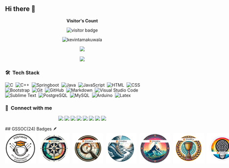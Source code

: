 ## Hi there 👋

<!--
**Jish261203/Jish261203** is a ✨ _special_ ✨ repository because its `README.md` (this file) appears on your GitHub profile.

Here are some ideas to get you started:

- 🔭 I’m currently working on ...
- 🌱 I’m currently learning ...
- 👯 I’m looking to collaborate on ...
- 🤔 I’m looking for help with ...
- 💬 Ask me about ...
- 📫 How to reach me: ...
- 😄 Pronouns: ...
- ⚡ Fun fact: ...
-->
<p align="center"><b>Visitor's Count</b></p>
<p align="center"><img src="https://profile-counter.glitch.me/%7Bkevintamakuwala%7D/count.svg" alt="visitor badge"/></p>


<p align="center"><img src="https://github-stats-iota-silk.vercel.app/api?username=kevintamakuwala&count_private=true&show_icons=true&locale=en&theme=chartreuse-dark" alt="kevintamakuwala" width="480"></p>
<p align="center" ><img src="https://github-readme-streak-stats.herokuapp.com?user=kevintamakuwala&count_private=true&theme=chartreuse-dark" width="480"></p>
<p align="center"><img src="https://github-stats-iota-silk.vercel.app/api/top-langs/?username=kevintamakuwala&count_private=true&layout=compact&hide=TSQL&theme=chartreuse-dark" width="480"></p>



### 🛠 &nbsp;Tech Stack


![C](https://img.shields.io/badge/-C-05122A?style=flat&logo=C&logoColor=A8B9CC)&nbsp;
![C++](https://img.shields.io/badge/-C++-05122A?style=flat&logo=C%2B%2B&logoColor=00599C)&nbsp;
![Springboot](https://img.shields.io/badge/springboot-239120?style=flat&logo=springboot&logoColor=white)&nbsp;
![Java](https://img.shields.io/badge/-Java-05122A?style=flat&logo=Java&logoColor=FFA518)&nbsp;
![JavaScript](https://img.shields.io/badge/-JavaScript-05122A?style=flat&logo=javascript)&nbsp;
![HTML](https://img.shields.io/badge/-HTML-05122A?style=flat&logo=HTML5)&nbsp;
![CSS](https://img.shields.io/badge/-CSS-05122A?style=flat&logo=CSS3&logoColor=1572B6)&nbsp;
![Bootstrap](https://img.shields.io/badge/-Bootstrap-05122A?style=flat&logo=bootstrap&logoColor=563D7C)&nbsp;
![Git](https://img.shields.io/badge/-Git-05122A?style=flat&logo=git)&nbsp;
![GitHub](https://img.shields.io/badge/-GitHub-05122A?style=flat&logo=github)&nbsp;
![Markdown](https://img.shields.io/badge/-Markdown-05122A?style=flat&logo=markdown)&nbsp;
![Visual Studio Code](https://img.shields.io/badge/-Visual%20Studio%20Code-05122A?style=flat&logo=visual-studio-code&logoColor=007ACC)&nbsp;
![Sublime Text](https://img.shields.io/badge/-Sublime%20Text-05122A?style=flat&logo=sublime-text&logoColor=FF9800)&nbsp;
![PostgreSQL](https://img.shields.io/badge/-PostgreSQL-05122A?style=flat&logo=postgresql&logoColor=336791)&nbsp;
![MySQL](https://img.shields.io/badge/-MySQL-05122A?style=flat&logo=mysql&logoColor=4479A1)&nbsp;
![Arduino](https://img.shields.io/badge/-Arduino-05122A?style=flat&logo=arduino&logoColor=00979D)&nbsp;
![Latex](https://img.shields.io/badge/-Latex-05122A?style=flat&logo=latex&logoColor=008080)&nbsp;

### :link: &nbsp;Connect with me

<p align="center">
<a href="https://kevintamakuwala.netlify.app"><img src="https://img.shields.io/badge/-Portfolio-3423A6?style=for-the-badge&logo=Google-Chrome&logoColor=white"/></a>
<a href="https://codeforces.com/profile/kevintamakuwala16"><img src="https://img.shields.io/badge/codeforces-E4405F?style=for-the-badge&logo=codeforces&logoColor=blue"/></a>
<a href="https://www.codechef.com/users/kevin_t16"><img src="https://img.shields.io/badge/codechef-brown?style=for-the-badge&logo=codechef&logoColor=white"/></a>
<a href="https://github.com/kevintamakuwala"><img src="https://img.shields.io/badge/-Github-000000?style=for-the-badge&logo=Github&logoColor=white"/></a>
<a href="https://linkedin.com/in/kevintamakuwala"><img src="https://img.shields.io/badge/-LinkedIn-0077B5?style=for-the-badge&logo=Linkedin&logoColor=white"/></a>
<a href="mailto:kevintamakuwala16@gmail.com"><img src="https://img.shields.io/badge/-Email-D14836?style=for-the-badge&logo=Gmail&logoColor=white"/></a>
<a href="https://instagram.com/kev.t16"><img src="https://img.shields.io/badge/-Instagram-E4405F?style=for-the-badge&logo=Instagram&logoColor=white"/></a>
<a href="https://www.leetcode.com/kevint16"><img src="https://img.shields.io/badge/-LeetCode-FFA116?style=for-the-badge&logo=leetcode&logoColor=white"/></a>

</p>
## GSSOC(24) Badges 🪶
<div style='display:flex; align-items:center; gap: 10px;' align='center'>
<img src="https://raw.githubusercontent.com/girlscript/gssoc-website-new/main/public/badges/postman.png" width="100px" height="100px" />
  <img src="https://github.com/girlscript/gssoc-website-new/blob/main/public/badges/1.png" width="100px" height="100px" />
  <img src="https://github.com/girlscript/gssoc-website-new/blob/main/public/badges/2.png" width="100px" height="100px" />
  <img src="https://github.com/girlscript/gssoc-website-new/blob/main/public/badges/3.png" width="100px" height="100px" />
  <img src="https://github.com/girlscript/gssoc-website-new/blob/main/public/badges/4.png" width="100px" height="100px" />
  <img src="https://github.com/girlscript/gssoc-website-new/blob/main/public/badges/5.png" width="100px" height="100px" />
  <img src="https://github.com/girlscript/gssoc-website-new/blob/main/public/badges/6.png" width="100px" height="100px" />
  <img src="https://github.com/girlscript/gssoc-website-new/blob/main/public/badges/7.png" width="100px" height="100px" />
  <img src="https://github.com/girlscript/gssoc-website-new/blob/main/public/badges/8.png" width="100px" height="100px" />
</div>
